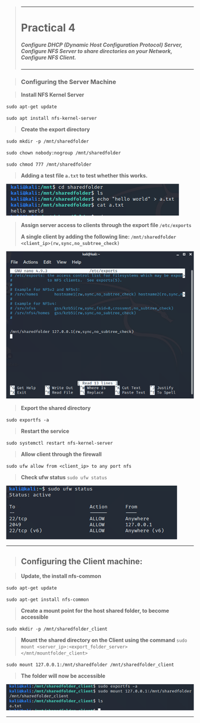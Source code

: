 >---
> # **Practical 4**
> ##### Configure DHCP (Dynamic Host Configuration Protocol) Server, Configure NFS Server to share directories on your Network, Configure NFS Client.
>---

> ### **Configuring the Server Machine**

> **Install NFS Kernel Server**

`sudo apt-get update`

`sudo apt install nfs-kernel-server`

> **Create the export directory**

`sudo mkdir -p /mnt/sharedfolder`

`sudo chown nobody:nogroup /mnt/sharedfolder`

`sudo chmod 777 /mnt/sharedfolder`

> **Adding a test file `a.txt` to test whether this works.**

![Image](https://raw.githubusercontent.com/keane3pereira/LSA_Pracs/master/res/prac4/atxt.PNG)

> **Assign server access to clients through the export file `/etc/exports`**
> 
> **A single client by adding the following line:
`/mnt/sharedfolder <client_ip>(rw,sync,no_subtree_check)`**

![Image](https://raw.githubusercontent.com/keane3pereira/LSA_Pracs/master/res/prac4/etcexports.PNG)

> **Export the shared directory**

`sudo exportfs -a`

> **Restart the service**

`sudo systemctl restart nfs-kernel-server`

> **Allow client through the firewall**

`sudo ufw allow from <client_ip> to any port nfs`

> **Check ufw status**
`sudo ufw status`

![Image](https://raw.githubusercontent.com/keane3pereira/LSA_Pracs/master/res/prac4/ufwstatus.PNG)

___

> ## **Configuring the Client machine:**

> **Update, the install nfs-common**

`sudo apt-get update`

`sudo apt-get install nfs-common`

> **Create a mount point for the host shared folder, to become accessible**

`sudo mkdir -p /mnt/sharedfolder_client`

> **Mount the shared directory on the Client using the command**
`sudo mount <server_ip>:<export_folder_server> </mnt/mountfolder_client>`

`sudo mount 127.0.0.1:/mnt/sharedfolder /mnt/sharedfolder_client`

> **The folder will now be accessible**

![Image](https://raw.githubusercontent.com/keane3pereira/LSA_Pracs/master/res/prac4/clientatxt.PNG)

___
